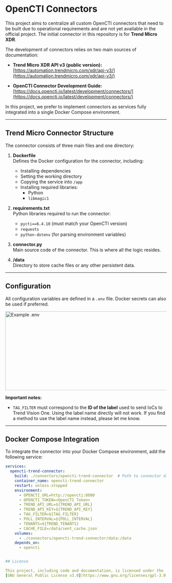 # OpenCTI Connectors

This project aims to centralize all custom OpenCTI connectors that need to be built due to operational requirements and are not yet available in the official project. The initial connector in this repository is for **Trend Micro XDR**.

The development of connectors relies on two main sources of documentation:

- **Trend Micro XDR API v3 (public version):**  
  [https://automation.trendmicro.com/xdr/api-v3/](https://automation.trendmicro.com/xdr/api-v3/)

- **OpenCTI Connector Development Guide:**  
  [https://docs.opencti.io/latest/development/connectors/](https://docs.opencti.io/latest/development/connectors/)

In this project, we prefer to implement connectors as services fully integrated into a single Docker Compose environment.

---

## Trend Micro Connector Structure

The connector consists of three main files and one directory:

1. **Dockerfile**  
   Defines the Docker configuration for the connector, including:  
   - Installing dependencies  
   - Setting the working directory  
   - Copying the service into `/app`  
   - Installing required libraries:
     - Python
     - `libmagic1`  

2. **requirements.txt**  
   Python libraries required to run the connector:  
   - `pycti==6.4.10` (must match your OpenCTI version)  
   - `requests`  
   - `python-dotenv` (for parsing environment variables)

3. **connector.py**  
   Main source code of the connector. This is where all the logic resides.

4. **/data**  
   Directory to store cache files or any other persistent data.

---

## Configuration

All configuration variables are defined in a `.env` file. Docker secrets can also be used if preferred.

<img width="1214" height="246" alt="Example .env" src="https://github.com/user-attachments/assets/0a7815a6-70bc-42f9-b330-5cb577258041" />

**Important notes:**

- `TAG_FILTER` must correspond to the **ID of the label** used to send IoCs to Trend Vision One. Using the label name directly will not work. If you find a method to use the label name instead, please let me know.

---

## Docker Compose Integration

To integrate the connector into your Docker Compose environment, add the following service:

```yaml
services:
  opencti-trend-connector:
    build: ./connectors/opencti-trend-connector  # Path to connector directory
    container_name: opencti-trend-connector
    restart: unless-stopped
    environment:
      - OPENCTI_URL=http://opencti:8080
      - OPENCTI_TOKEN=<OpenCTI Token>
      - TREND_API_URL=${TREND_API_URL}
      - TREND_API_KEY=${TREND_API_KEY}
      - TAG_FILTER=${TAG_FILTER}
      - POLL_INTERVAL=${POLL_INTERVAL}
      - TENANTS=${TREND_TENANTS}
      - CACHE_FILE=/data/sent_cache.json
    volumes:
      - ./connectors/opencti-trend-connector/data:/data
    depends_on:
      - opencti


## License

This project, including code and documentation, is licensed under the
[GNU General Public License v3.0](https://www.gnu.org/licenses/gpl-3.0.txt).
